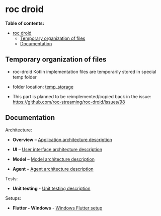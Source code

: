 # roc droid

**Table of contents:**

- [roc droid](#roc-droid)
  - [Temporary organization of files](#temporary-organization-of-files)
  - [Documentation](#documentation)

## Temporary organization of files

* roc-droid Kotlin implementation files are temporarily stored in special temp folder

* folder location: [temp_storage](/temp_storage/)

* This part is planned to be reimplemented/copied back in the issue: https://github.com/roc-streaming/roc-droid/issues/98

## Documentation

Architecture:

* **Overview** – [Application architecture description](/docs/architecture.md)

* **UI** – [User interface architecture description](/lib/src/ui/README.md)

* **Model** – [Model architecture description](/lib/src/model/README.md)

* **Agent** – [Agent architecture description](/lib/src/agent/README.md)

Tests:

* **Unit testing** - [Unit testing description](/test/README.md)

Setups:

* **Flutter - Windows** - [Windows Flutter setup](/docs/install_win.md)
